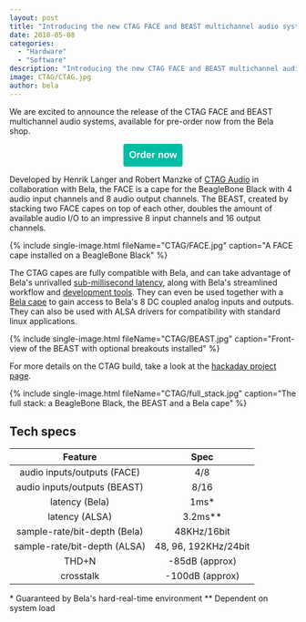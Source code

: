 ```yaml
---
layout: post
title: "Introducing the new CTAG FACE and BEAST multichannel audio systems"
date: 2018-05-08
categories:
  - "Hardware"
  - "Software"
description: "Introducing the new CTAG FACE and BEAST multichannel audio systems"
image: CTAG/CTAG.jpg
author: bela
---
```


We are excited to announce the release of the CTAG FACE and BEAST multichannel audio systems, available for pre-order now from the Bela shop.

<div style="text-align: center; margin-bottom: 10px;"><a href="https://shop.bela.io/ctag" name="Order CTAG now"><button name="button" style="font-size: larger; font-weight: bold; cursor: pointer; color: #ffffff; padding: 10px; background-color: #00bea4; border-radius: 4px; border: 4px #00bea4;">Order now</button></a></div>

Developed by Henrik Langer and Robert Manzke of [CTAG Audio](http://www.ctag-audio.de) in collaboration with Bela, the FACE is a cape for the BeagleBone Black with 4 audio input channels and 8 audio output channels. The BEAST, created by stacking two FACE capes on top of each other, doubles the amount of available audio I/O to an impressive 8 input channels and 16 output channels.

{% include single-image.html fileName="CTAG/FACE.jpg" caption="A FACE cape installed on a BeagleBone Black" %}

The CTAG capes are fully compatible with Bela, and can take advantage of Bela's unrivalled [sub-millisecond latency](https://github.com/BelaPlatform/Bela/wiki/What-is-Bela%3F), along with Bela's streamlined workflow and [development tools](https://github.com/BelaPlatform/Bela/wiki/Bela-IDE). They can even be used together with a [Bela cape](https://github.com/BelaPlatform/Bela/wiki/Hardware-explained) to gain access to Bela's 8 DC coupled analog inputs and outputs. They can also be used with ALSA drivers for compatibility with standard linux applications.

{% include single-image.html fileName="CTAG/BEAST.jpg" caption="Front-view of the BEAST with optional breakouts installed" %}

For more details on the CTAG build, take a look at the [hackaday project page](https://hackaday.io/project/9634-beaglebone-multi-channel-audio-card-ctag-face24).

{% include single-image.html fileName="CTAG/full_stack.jpg" caption="The full stack: a BeagleBone Black, the BEAST and a Bela cape" %}

## Tech specs

| Feature | Spec |
| :-: | :-: |
| audio inputs/outputs (FACE) | 4/8 |
| audio inputs/outputs (BEAST) | 8/16 |
| latency (Bela) | 1ms\* |
| latency (ALSA) | 3.2ms\*\* |
| sample-rate/bit-depth (Bela) | 48KHz/16bit |
| sample-rate/bit-depth (ALSA) | 48, 96, 192KHz/24bit |
| THD+N | -85dB (approx) |
| crosstalk | -100dB (approx) |

\* Guaranteed by Bela's hard-real-time environment
\*\* Dependent on system load

